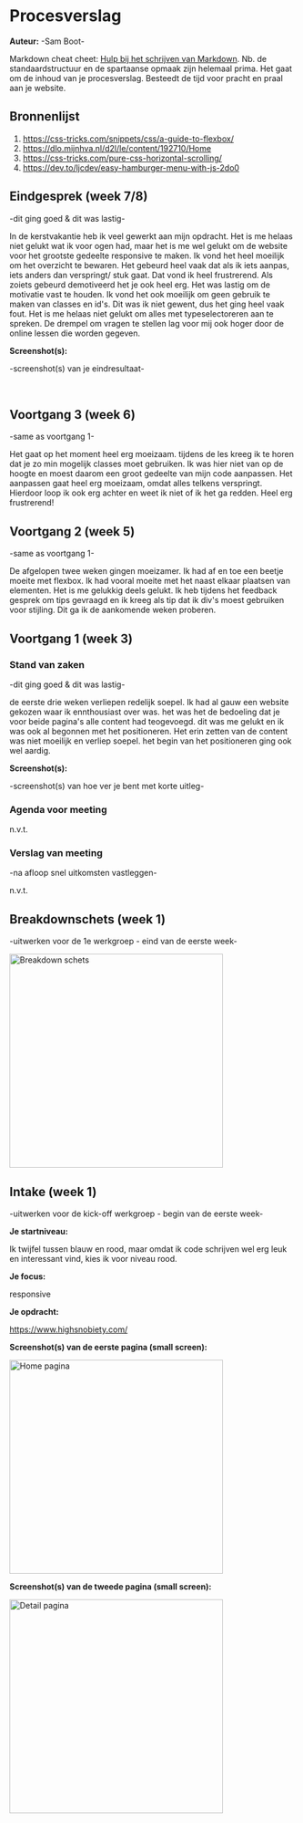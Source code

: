 # Procesverslag
**Auteur:** -Sam Boot-

Markdown cheat cheet: [Hulp bij het schrijven van Markdown](https://github.com/adam-p/markdown-here/wiki/Markdown-Cheatsheet). Nb. de standaardstructuur en de spartaanse opmaak zijn helemaal prima. Het gaat om de inhoud van je procesverslag. Besteedt de tijd voor pracht en praal aan je website.



## Bronnenlijst
1. https://css-tricks.com/snippets/css/a-guide-to-flexbox/
2. https://dlo.mijnhva.nl/d2l/le/content/192710/Home
3. https://css-tricks.com/pure-css-horizontal-scrolling/
4. https://dev.to/ljcdev/easy-hamburger-menu-with-js-2do0



## Eindgesprek (week 7/8)

-dit ging goed & dit was lastig-

In de kerstvakantie heb ik veel gewerkt aan mijn opdracht. Het is me helaas niet gelukt wat ik voor ogen had, maar het is me wel gelukt om de website voor het grootste gedeelte responsive te maken. Ik vond het heel moeilijk om het overzicht te bewaren. Het gebeurd heel vaak dat als ik iets aanpas, iets anders dan verspringt/ stuk gaat. Dat vond ik heel frustrerend. Als zoiets gebeurd demotiveerd het je ook heel erg. Het was lastig om de motivatie vast te houden. Ik vond het ook moeilijk om geen gebruik te maken van classes en id's. Dit was ik niet gewent, dus het ging heel vaak fout. Het is me helaas niet gelukt om alles met typeselectoreren aan te spreken. De drempel om vragen te stellen lag voor mij ook hoger door de online lessen die worden gegeven.


**Screenshot(s):**

-screenshot(s) van je eindresultaat-

<img src="images/Scherm1.png" alt="">

<img src="images/Scherm2.png" alt="">

<img src="images/Scherm3.png" alt="">

<img src="images/Scherm4.png" alt="">

<img src="images/Scherm5.png" alt="">

<img src="images/Scherm6.png" alt="">

<img src="images/Scherm7.png" alt="">

<img src="images/Scherm8.png" alt="">

<img src="images/Scherm9.png" alt="">

## Voortgang 3 (week 6)

-same as voortgang 1-

Het gaat op het moment heel erg moeizaam. tijdens de les kreeg ik te horen dat je zo min mogelijk classes moet gebruiken. Ik was hier niet van op de hoogte en moest daarom een groot gedeelte van mijn code aanpassen. Het aanpassen gaat heel erg moeizaam, omdat alles telkens verspringt. Hierdoor loop ik ook erg achter en weet ik niet of ik het ga redden.
Heel erg frustrerend!



## Voortgang 2 (week 5)

-same as voortgang 1-

De afgelopen twee weken gingen moeizamer. Ik had af en toe een beetje moeite met flexbox. Ik had vooral moeite met het naast elkaar plaatsen van elementen. Het is me gelukkig deels gelukt. Ik heb tijdens het feedback gesprek om tips gevraagd en ik kreeg als tip dat ik div's moest gebruiken voor stijling. Dit ga ik de aankomende weken proberen.


## Voortgang 1 (week 3)

### Stand van zaken

-dit ging goed & dit was lastig-

de eerste drie weken verliepen redelijk soepel. Ik had al gauw een website gekozen waar ik ennthousiast over was. het was het de bedoeling dat je voor beide pagina's alle content had teogevoegd. dit was me gelukt en ik was ook al begonnen met het positioneren. Het erin zetten van de content was niet moeilijk en verliep soepel. het begin van het positioneren ging ook wel aardig.

**Screenshot(s):**

-screenshot(s) van hoe ver je bent met korte uitleg-

### Agenda voor meeting

n.v.t.

### Verslag van meeting

-na afloop snel uitkomsten vastleggen-

n.v.t.


## Breakdownschets (week 1)

-uitwerken voor de 1e werkgroep - eind van de eerste week-

<img src="images/BreakdownSchets" width="375px" alt="Breakdown schets">


## Intake (week 1)
-uitwerken voor de kick-off werkgroep - begin van de eerste week-

**Je startniveau:**

Ik twijfel tussen blauw en rood, maar omdat ik code schrijven wel erg leuk en interessant vind, kies ik voor niveau rood.

**Je focus:**

responsive

**Je opdracht:**

https://www.highsnobiety.com/

**Screenshot(s) van de eerste pagina (small screen):**


<img src="images/IMG_7715.PNG" width="375px" alt="Home pagina">

**Screenshot(s) van de tweede pagina (small screen):**

<img src="images/IMG_7716.jpeg" width="375px" alt="Detail pagina">
